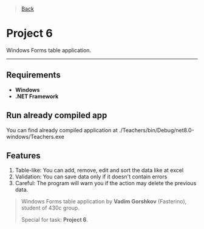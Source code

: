 > [Back](../README.md)
# Project 6

Windows Forms table application.

---


## Requirements

* **Windows**
* **.NET Framework**

## Run already compiled app

You can find already compiled application at
./Teachers/bin/Debug/net8.0-windows/Teachers.exe

## Features

1. Table-like: You can add, remove, edit and sort the data like at excel
2. Validation: You can save data only if it doesn't contain errors
3. Careful: The program will warn you if the action may delete the previous data.

> Windows Forms table application by **Vadim Gorshkov** (Fasterino), student of 430c group.
>
> Special for task: **Project 6**.